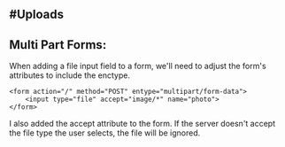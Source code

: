 #Uploads
--------

## Multi Part Forms:
When adding a file input field to a form, we'll need to adjust the form's attributes to include the enctype.

	<form action="/" method="POST" entype="multipart/form-data">
		<input type="file" accept="image/*" name="photo">
	</form>
	
I also added the accept attribute to the form.  If the server doesn't accept the file type the user selects, the file will be ignored.

